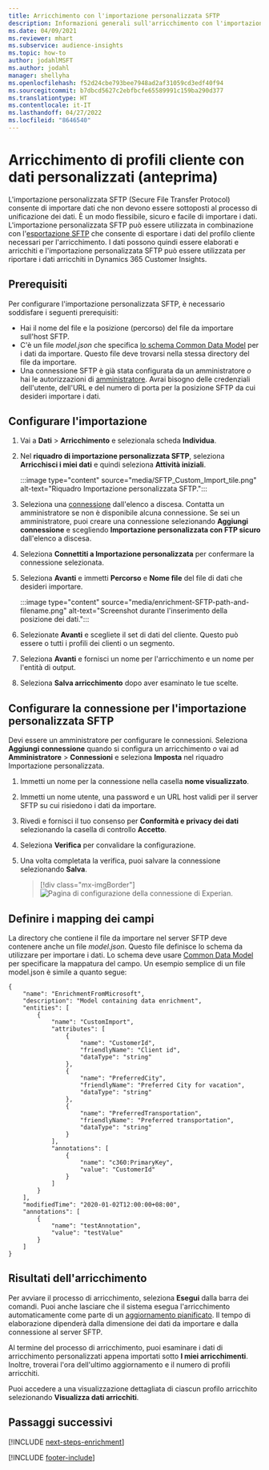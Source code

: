 ```yaml
---
title: Arricchimento con l'importazione personalizzata SFTP
description: Informazioni generali sull'arricchimento con l'importazione personalizzata SFTP.
ms.date: 04/09/2021
ms.reviewer: mhart
ms.subservice: audience-insights
ms.topic: how-to
author: jodahlMSFT
ms.author: jodahl
manager: shellyha
ms.openlocfilehash: f52d24cbe793bee7948ad2af31059cd3edf40f94
ms.sourcegitcommit: b7dbcd5627c2ebfbcfe65589991c159ba290d377
ms.translationtype: HT
ms.contentlocale: it-IT
ms.lasthandoff: 04/27/2022
ms.locfileid: "8646540"
---
```

# <a name="enrich-customer-profiles-with-custom-data-preview"></a>Arricchimento di profili cliente con dati personalizzati (anteprima)

L'importazione personalizzata SFTP (Secure File Transfer Protocol) consente di importare dati che non devono essere sottoposti al processo di unificazione dei dati. È un modo flessibile, sicuro e facile di importare i dati. L'importazione personalizzata SFTP può essere utilizzata in combinazione con l'[esportazione SFTP](export-sftp.md) che consente di esportare i dati del profilo cliente necessari per l'arricchimento. I dati possono quindi essere elaborati e arricchiti e l'importazione personalizzata SFTP può essere utilizzata per riportare i dati arricchiti in Dynamics 365 Customer Insights.

## <a name="prerequisites"></a>Prerequisiti

Per configurare l'importazione personalizzata SFTP, è necessario soddisfare i seguenti prerequisiti:

- Hai il nome del file e la posizione (percorso) del file da importare sull'host SFTP.
- C'è un file *model.json* che specifica [lo schema Common Data Model](/common-data-model/) per i dati da importare. Questo file deve trovarsi nella stessa directory del file da importare.
- Una connessione SFTP è già stata configurata da un amministratore *o* hai le autorizzazioni di [amministratore](permissions.md#admin). Avrai bisogno delle credenziali dell'utente, dell'URL e del numero di porta per la posizione SFTP da cui desideri importare i dati.


## <a name="configure-the-import"></a>Configurare l'importazione

1. Vai a **Dati** > **Arricchimento** e selezionala scheda **Individua**.

1. Nel **riquadro di importazione personalizzata SFTP**, seleziona **Arricchisci i miei dati** e quindi seleziona **Attività iniziali**.

   :::image type="content" source="media/SFTP_Custom_Import_tile.png" alt-text="Riquadro Importazione personalizzata SFTP.":::

1. Seleziona una [connessione](connections.md) dall'elenco a discesa. Contatta un amministratore se non è disponibile alcuna connessione. Se sei un amministratore, puoi creare una connessione selezionando **Aggiungi connessione** e scegliendo **Importazione personalizzata con FTP sicuro** dall'elenco a discesa.

1. Seleziona **Connettiti a Importazione personalizzata** per confermare la connessione selezionata.

1.  Seleziona **Avanti** e immetti **Percorso** e **Nome file** del file di dati che desideri importare.

    :::image type="content" source="media/enrichment-SFTP-path-and-filename.png" alt-text="Screenshot durante l'inserimento della posizione dei dati.":::

1. Selezionate **Avanti** e scegliete il set di dati del cliente. Questo può essere o tutti i profili dei clienti o un segmento.

1. Seleziona **Avanti** e fornisci un nome per l'arricchimento e un nome per l'entità di output. 

1. Seleziona **Salva arricchimento** dopo aver esaminato le tue scelte.

## <a name="configure-the-connection-for-sftp-custom-import"></a>Configurare la connessione per l'importazione personalizzata SFTP 

Devi essere un amministratore per configurare le connessioni. Seleziona **Aggiungi connessione** quando si configura un arricchimento *o* vai ad **Amministratore** > **Connessioni** e seleziona **Imposta** nel riquadro Importazione personalizzata.

1. Immetti un nome per la connessione nella casella **nome visualizzato**.

1. Immetti un nome utente, una password e un URL host validi per il server SFTP su cui risiedono i dati da importare.

1. Rivedi e fornisci il tuo consenso per **Conformità e privacy dei dati** selezionando la casella di controllo **Accetto**.

1. Seleziona **Verifica** per convalidare la configurazione.

1. Una volta completata la verifica, puoi salvare la connessione selezionando **Salva**.

   > [!div class="mx-imgBorder"]
   > ![Pagina di configurazione della connessione di Experian.](media/enrichment-SFTP-connection.png "Pagina di configurazione della connessione di Experian")


## <a name="defining-field-mappings"></a>Definire i mapping dei campi 

La directory che contiene il file da importare nel server SFTP deve contenere anche un file *model.json*. Questo file definisce lo schema da utilizzare per importare i dati. Lo schema deve usare [Common Data Model](/common-data-model/) per specificare la mappatura del campo. Un esempio semplice di un file model.json è simile a quanto segue:

```
{
    "name": "EnrichmentFromMicrosoft",
    "description": "Model containing data enrichment",
    "entities": [
        {
            "name": "CustomImport",
            "attributes": [
                {
                    "name": "CustomerId",
                    "friendlyName": "Client id",
                    "dataType": "string"
                },
                {
                    "name": "PreferredCity",
                    "friendlyName": "Preferred City for vacation",
                    "dataType": "string"
                },
                {
                    "name": "PreferredTransportation",
                    "friendlyName": "Preferred transportation",
                    "dataType": "string"
                }
            ],
            "annotations": [
                {
                    "name": "c360:PrimaryKey",
                    "value": "CustomerId"
                }
            ]
        }
    ],
    "modifiedTime": "2020-01-02T12:00:00+08:00",
    "annotations": [
        {
            "name": "testAnnotation",
            "value": "testValue"
        }
    ]
}
```

## <a name="enrichment-results"></a>Risultati dell'arricchimento

Per avviare il processo di arricchimento, seleziona **Esegui** dalla barra dei comandi. Puoi anche lasciare che il sistema esegua l'arricchimento automaticamente come parte di un [aggiornamento pianificato](system.md#schedule-tab). Il tempo di elaborazione dipenderà dalla dimensione dei dati da importare e dalla connessione al server SFTP.

Al termine del processo di arricchimento, puoi esaminare i dati di arricchimento personalizzati appena importati sotto **I miei arricchimenti**. Inoltre, troverai l'ora dell'ultimo aggiornamento e il numero di profili arricchiti.

Puoi accedere a una visualizzazione dettagliata di ciascun profilo arricchito selezionando **Visualizza dati arricchiti**.

## <a name="next-steps"></a>Passaggi successivi

[!INCLUDE [next-steps-enrichment](includes/next-steps-enrichment.md)]

[!INCLUDE [footer-include](includes/footer-banner.md)]
